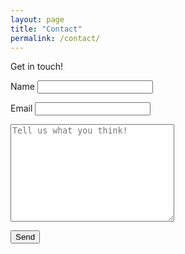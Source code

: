 ```yaml
---
layout: page
title: "Contact"
permalink: /contact/
---
```


Get in touch!

<form name="contact" netlify>
  <p>
    <label>Name <input type="text" name="name" required/></label>
  </p>
  <p>
    <label>Email <input type="email" name="email" required/></label>
  </p>
    <textarea name="desc" placeholder = "Tell us what you think!" rows = "10" cols = "30"></textarea>
  <p>
    <button type="submit">Send</button>
  </p>
</form>
